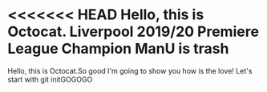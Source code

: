 <<<<<<< HEAD
Hello, this is Octocat.
Liverpool 2019/20 Premiere League Champion
ManU is trash
=======
Hello, this is Octocat.So good
I'm going to show you how is the love!
Let's start with git initGOGOGO
